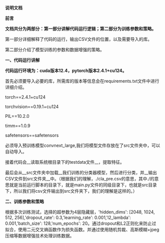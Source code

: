 __说明文档__

__前言__

__文档共分为两部分：第一部分讲解代码运行逻辑；第二部分为训练参数和策略。__

第一部分详细解释了代码的运行，输出CSV文件的位置，以及需要导入的库。

第二部分介绍了模型训练的参数和数据增强的策略。

<a id="_Toc31809"></a>__一、代码运行讲解__

__代码运行环境为：cuda版本12\.4，pytorch版本2\.4\.1\+cu124。__

首先必须要导入必要的库，所需库的版本等信息会在requirements\.txt文件中进行详细介绍。

torch==2\.4\.1\+cu124

torchvision==0\.19\.1\+cu124

PIL==10\.2\.0

timm==1\.0\.9

safetensors==safetensors

必须导入预训练模型convnext\_large,我们将模型文件存放在了src文件夹中，可以自动导入。

接着代码会__读取系统根目录下的testdata文件__，提取特征。

最后会从__src文件夹中加载__我们训练的分类器模型，然后进行分类，并__输出CSV文件到src文件夹__中。（根据我们的理解，\./cla\_pre\.csv的意思，其中\./的意思就是当前运行脚本的目录下，就是main\.py文件的同级目录下，也就是src目录下，所以我们将csv文件输出到src文件夹下，我们的理解是这样的。）

<a id="_Toc17931"></a>__二、训练参数和策略__

根据多次训练测试，选择的超参数为4层隐藏层，'hidden\_dims': \[2048, 1024, 512, 256\],'dropout\_rate': 0\.3,'learning\_rate': 0\.001,'l2\_lambda': 0\.001,'batch\_size': 128,'num\_epochs': 20。通过dropout和L2正则化来防止过拟合，使用二元交叉熵函数作为损失函数。并通过使用随机剪裁、高斯模糊\+jpeg压缩等数据增强技术处理训练数据。

